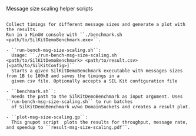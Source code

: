 <!--
SPDX-FileCopyrightText: 2023 Vector Informatik GmbH

SPDX-License-Identifier: MIT
-->

Message size scaling helper scripts
~~~~~~~~~~~~~~~~~~~~~~~~~~~~~~~~~~~

Collect timings for different message sizes and generate a plot with the results.
Run in a MinGW console with ``./benchmark.sh <path/to/SilKitDemoBenchmark.exe>``.

- ``run-bench-msg-size-scaling.sh``:
  Usage: ``./run-bench-msg-size-scaling.sh <path/to/SilKitDemoBenchmark> <path/to/result.csv> [<path/to/SilKitConfig>]``
  Starts a given SilKitDemoBenchmark executable with messages sizes from 1B to 100kB and saves the timings in a
  given csv file. Optionally accepts a SIL Kit configuration file

- ``benchmark.sh``:
  Needs the path to the SilKitDemoBenchmark as input argument. Uses ``run-bench-msg-size-scaling.sh`` to run batches 
  of SilKitDemoBenchmark w/wo DomainSockets and creates a result plot.
  
- ``plot-msg-size-scaling.gp``:
  This gnupot script  plots the results for throughput, message rate, and speedup to ``result-msg-size-scaling.pdf``.
